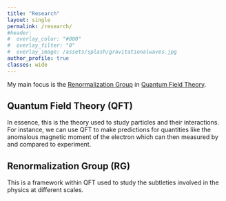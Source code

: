 ```yaml
---
title: "Research"
layout: single
permalink: /research/
#header:
#  overlay_color: "#000"
#  overlay_filter: "0"
#  overlay_image: /assets/splash/gravitationalwaves.jpg
author_profile: true
classes: wide
---
```

My main focus is the [Renormalization Group](#renormalization-group-rg) in [Quantum Field Theory](#quantum-field-theory-qft).

## Quantum Field Theory (QFT)
In essence, this is the theory used to study particles and their interactions. For instance, we can use QFT to make predictions for quantities like the anomalous magnetic moment of the electron which can then measured by and compared to experiment.

## Renormalization Group (RG)
This is a framework within QFT used to study the subtleties involved in the physics at different scales.